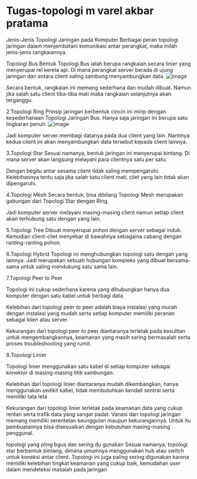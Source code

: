 # Tugas-topologi m varel akbar pratama
Jenis-Jenis Topologi Jaringan pada Komputer Berbagai peran topologi jaringan dalam menjembatani komunikasi antar perangkat, maka inilah jenis-jenis rangkaiannya.

Topologi Bus Bentuk Topologi Bus ialah berupa rangkaian secara linier yang menyerupai rel kereta api.
Di mana perangkat server berada di ujung jaringan dan antara client saling sambung menyambungkan data.
![image](https://github.com/user-attachments/assets/3cc51e71-7392-4dd0-8666-011f6a6a947a)


Secara bentuk, rangkaian ini memang sederhana dan mudah dibuat. Namun jika salah satu client tiba-tiba mati maka rangkaian selanjutnya akan terganggu.

2.Topologi Ring Prinsip jaringan berbentuk cincin ini mirip dengan kesederhanaan Topologi Jaringan Bus. Hanya saja jaringan ini berupa satu lingkaran penuh.
![image](https://github.com/user-attachments/assets/6e82102a-0f72-4388-b2e2-63dfb8577dda)


Jadi komputer server membagi datanya pada dua client yang lain. Nantinya kedua client ini akan menyambungkan data tersebut kepada client lainnya.

3.Topologi Star Sesuai namanya, bentuk jaringan ini menyerupai bintang. Di mana server akan langsung melayani para clientnya satu per satu.

Dengan begitu antar sesama client tidak saling mempengaruhi. Kelebihannya tentu saja jika salah satu client mati, cliet yang lain tidak akan dipengaruhi.

4.Topologi Mesh Secara bentuk, bisa dibilang Topologi Mesh merupakan gabungan dari Topologi Star dengan Ring.

Jadi komputer server melayani masing-masing client namun setiap client akan terhubung satu dengan yang lain.

5.Topologi Tree Dibuat menyerupai pohon dengan server sebagai induk. Kemudian client-cliet menyebar di bawahnya sebagaina cabang dengan ranting-ranting pohon.

6.Topologi Hybrid Topologi ini menghubungkan topologi satu dengan yang lainnya. Jadi merupakan sebuah hubungan kompleks yang dibuat bersama-sama untuk saling mendukung satu sama lain.

7.Topologi Peer to Peer

Topologi ini cukup sederhana karena yang dihubungkan hanya dua komputer dengan satu kabel untuk berbagi data.

Kelebihan dari topologi peer to peer adalah biaya instalasi yang murah dengan instalasi yang mudah serta setiap komputer memiliki peranan sebagai klien atau server.

Kekurangan dari topologi peer to peer diantaranya terletak pada kesulitan untuk mengembangkannya, keamanan yang masih sering bermasalah serta proses troubleshooting yang rumit.

8.Topologi Linier

Topologi linier menggunakan satu kabel di setiap komputer sebagai konektor di masing-masing titik sambungan.

Kelebihan dari topologi linier diantaranya mudah dikembangkan, hanya menggunakan sedikit kabel, tidak membutuhkan kendali sentral serta memiliki tata leta

Kekurangan dari topologi linier terletak pada keamanan data yang cukup rentan serta trafik data yang sangat padat. Variasi dari topologi jaringan memang memiliki serentetan keunggulan maupun kekurangannya. Untuk itu pembuatannya bisa disesuaikan dengan kebutuhan masing-masing penggunal.

topologi yang pling bgus dan sering du gunakan Sesuai namanya, topologi star berbentuk bintang, dimana umumnya menggunakan hub atau switch untuk koneksi antar client. Topologi ini juga paling sering digunakan karena memiliki kelebihan tingkat keamanan yang cukup baik, kemudahan user dalam mendeteksi masalah pada jaringan

